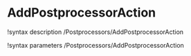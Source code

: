 <!-- MOOSE Documentation Stub: Remove this when content is added. -->

# AddPostprocessorAction

!syntax description /Postprocessors/AddPostprocessorAction

!syntax parameters /Postprocessors/AddPostprocessorAction
